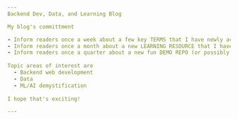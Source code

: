 ```yaml
---
Backend Dev, Data, and Learning Blog

My blog's committment

- Inform readers once a week about a few key TERMS that I have newly acquired that week.
- Inform readers once a month about a new LEARNING RESOURCE that I have discovered that month.
- Inform readers once a quarter about a new fun DEMO REPO (or possibly just a presentation) that I have put together to showcase something interesting.
  
Topic areas of interest are
  - Backend web development
  - Data
  - ML/AI demystification
 
I hope that's exciting!

---
```


